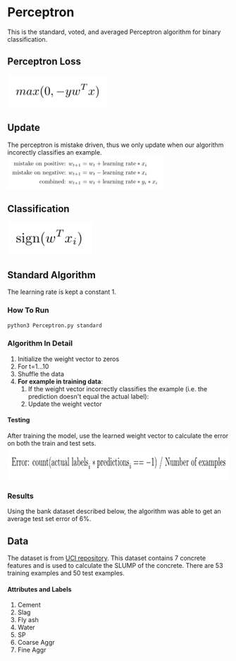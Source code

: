 # Perceptron
This is the standard, voted, and averaged Perceptron algorithm for binary classification.

## Perceptron Loss
<img src="https://github.com/solosoren/CS5350-MachineLearning/blob/master/Perceptron/Images/Loss.png" height="75">  

## Update
The perceptron is mistake driven, thus we only update when our algorithm incorectly classifies an example.
<img src="https://github.com/solosoren/CS5350-MachineLearning/blob/master/Perceptron/Images/Update.png" height="75">  

## Classification
<img src="https://github.com/solosoren/CS5350-MachineLearning/blob/master/Perceptron/Images/Classification.png" height="75">  

## Standard Algorithm
The learning rate is kept a constant 1.

### How To Run
```
python3 Perceptron.py standard
```
### Algorithm In Detail
1. Initialize the weight vector to zeros
2. For t=1...10
3. Shuffle the data
4. **For example in training data**:
    1. If the weight vector incorrectly classifies the example (i.e. the prediction doesn't equal the actual label):
    2. Update the weight vector
#### Testing
After training the model, use the learned weight vector to calculate the error on both the train and test sets.
<img src="https://github.com/solosoren/CS5350-MachineLearning/blob/master/Perceptron/Images/Error.png" height="75">  

### Results
Using the bank dataset described below, the algorithm was able to get an average test set error of 6%.



## Data
The dataset is from [UCI repository](https://archive.ics.uci.edu/ml/datasets/Concrete+Slump+Test). This dataset contains 7 concrete features and is used to calculate the SLUMP of the concrete. There are 53 training examples and 50 test examples.
#### Attributes and Labels
1. Cement
2. Slag
3. Fly ash
4. Water
5. SP
6. Coarse Aggr
7. Fine Aggr
